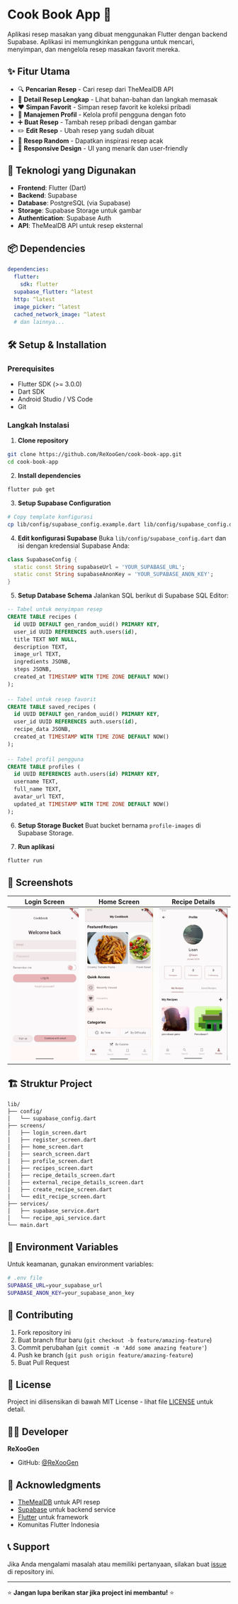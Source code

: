 # Cook Book App 🍳

Aplikasi resep masakan yang dibuat menggunakan Flutter dengan backend Supabase. Aplikasi ini memungkinkan pengguna untuk mencari, menyimpan, dan mengelola resep masakan favorit mereka.

## ✨ Fitur Utama

- 🔍 **Pencarian Resep** - Cari resep dari TheMealDB API
- 📖 **Detail Resep Lengkap** - Lihat bahan-bahan dan langkah memasak
- ❤️ **Simpan Favorit** - Simpan resep favorit ke koleksi pribadi
- 👤 **Manajemen Profil** - Kelola profil pengguna dengan foto
- ➕ **Buat Resep** - Tambah resep pribadi dengan gambar
- ✏️ **Edit Resep** - Ubah resep yang sudah dibuat
- 🎲 **Resep Random** - Dapatkan inspirasi resep acak
- 📱 **Responsive Design** - UI yang menarik dan user-friendly

## 🚀 Teknologi yang Digunakan

- **Frontend**: Flutter (Dart)
- **Backend**: Supabase
- **Database**: PostgreSQL (via Supabase)
- **Storage**: Supabase Storage untuk gambar
- **Authentication**: Supabase Auth
- **API**: TheMealDB API untuk resep eksternal

## 📦 Dependencies

```yaml
dependencies:
  flutter:
    sdk: flutter
  supabase_flutter: ^latest
  http: ^latest
  image_picker: ^latest
  cached_network_image: ^latest
  # dan lainnya...
```

## 🛠️ Setup & Installation

### Prerequisites
- Flutter SDK (>= 3.0.0)
- Dart SDK
- Android Studio / VS Code
- Git

### Langkah Instalasi

1. **Clone repository**
```bash
git clone https://github.com/ReXooGen/cook-book-app.git
cd cook-book-app
```

2. **Install dependencies**
```bash
flutter pub get
```

3. **Setup Supabase Configuration**
```bash
# Copy template konfigurasi
cp lib/config/supabase_config.example.dart lib/config/supabase_config.dart
```

4. **Edit konfigurasi Supabase**
Buka `lib/config/supabase_config.dart` dan isi dengan kredensial Supabase Anda:
```dart
class SupabaseConfig {
  static const String supabaseUrl = 'YOUR_SUPABASE_URL';
  static const String supabaseAnonKey = 'YOUR_SUPABASE_ANON_KEY';
}
```

5. **Setup Database Schema**
Jalankan SQL berikut di Supabase SQL Editor:
```sql
-- Tabel untuk menyimpan resep
CREATE TABLE recipes (
  id UUID DEFAULT gen_random_uuid() PRIMARY KEY,
  user_id UUID REFERENCES auth.users(id),
  title TEXT NOT NULL,
  description TEXT,
  image_url TEXT,
  ingredients JSONB,
  steps JSONB,
  created_at TIMESTAMP WITH TIME ZONE DEFAULT NOW()
);

-- Tabel untuk resep favorit
CREATE TABLE saved_recipes (
  id UUID DEFAULT gen_random_uuid() PRIMARY KEY,
  user_id UUID REFERENCES auth.users(id),
  recipe_data JSONB,
  created_at TIMESTAMP WITH TIME ZONE DEFAULT NOW()
);

-- Tabel profil pengguna
CREATE TABLE profiles (
  id UUID REFERENCES auth.users(id) PRIMARY KEY,
  username TEXT,
  full_name TEXT,
  avatar_url TEXT,
  updated_at TIMESTAMP WITH TIME ZONE DEFAULT NOW()
);
```

6. **Setup Storage Bucket**
Buat bucket bernama `profile-images` di Supabase Storage.

7. **Run aplikasi**
```bash
flutter run
```

## 📱 Screenshots

| Login Screen | Home Screen | Recipe Details |
|:------------:|:-----------:|:--------------:|
| ![Login](screenshots/LoginPage.png) | ![Home](screenshots/HomePage.png) | ![Profile](screenshots/ProfilePage.png) |

## 🏗️ Struktur Project

```
lib/
├── config/
│   └── supabase_config.dart
├── screens/
│   ├── login_screen.dart
│   ├── register_screen.dart
│   ├── home_screen.dart
│   ├── search_screen.dart
│   ├── profile_screen.dart
│   ├── recipes_screen.dart
│   ├── recipe_details_screen.dart
│   ├── external_recipe_details_screen.dart
│   ├── create_recipe_screen.dart
│   └── edit_recipe_screen.dart
├── services/
│   ├── supabase_service.dart
│   └── recipe_api_service.dart
└── main.dart
```

## 🔐 Environment Variables

Untuk keamanan, gunakan environment variables:

```bash
# .env file
SUPABASE_URL=your_supabase_url
SUPABASE_ANON_KEY=your_supabase_anon_key
```

## 🤝 Contributing

1. Fork repository ini
2. Buat branch fitur baru (`git checkout -b feature/amazing-feature`)
3. Commit perubahan (`git commit -m 'Add some amazing feature'`)
4. Push ke branch (`git push origin feature/amazing-feature`)
5. Buat Pull Request

## 📄 License

Project ini dilisensikan di bawah MIT License - lihat file [LICENSE](LICENSE) untuk detail.

## 👨‍💻 Developer

**ReXooGen**
- GitHub: [@ReXooGen](https://github.com/ReXooGen)

## 🙏 Acknowledgments

- [TheMealDB](https://www.themealdb.com/) untuk API resep
- [Supabase](https://supabase.com/) untuk backend service
- [Flutter](https://flutter.dev/) untuk framework
- Komunitas Flutter Indonesia

## 📞 Support

Jika Anda mengalami masalah atau memiliki pertanyaan, silakan buat [issue](https://github.com/ReXooGen/cook-book-app/issues) di repository ini.

---
⭐ **Jangan lupa berikan star jika project ini membantu!** ⭐
